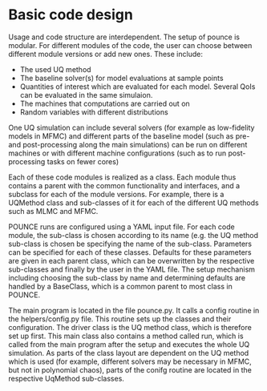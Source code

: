 # Basic code design

Usage and code structure are interdependent. 
The setup of pounce is modular. For different modules of the code, the user can choose between different module versions or add new ones. These include: 

* The used UQ method
* The baseline solver(s) for model evaluations at sample points
* Quantities of interest which are evaluated for each model. Several QoIs can be evaluated in the same simulaion.
* The machines that computations are carried out on
* Random variables with different distributions

One UQ simulation can include several solvers (for example as low-fidelity models in MFMC) and different parts of the baseline model (such as pre- and post-processing along the main simulations) can be run on different machines or with different machine configurations (such as to run post-processing tasks on fewer cores)

Each of these code modules is realized as a class. Each module thus contains a parent with the common functionality and interfaces, and a subclass for each of the module versions. For example, there is a UQMethod class and sub-classes of it for each of the different UQ methods such as MLMC and MFMC. 

POUNCE runs are configured using a YAML input file. For each code module, the sub-class is chosen according to its name (e.g. the UQ method sub-class is chosen be specifying the name of the sub-class. Parameters can be specified for each of these classes. Defaults for these parameters are given in each parent class, which can be overwritten by the respective sub-classes and finally by the user in the YAML file. The setup mechanism including choosing the sub-class by name and determining defaults are handled by a BaseClass, which is a common parent to most class in POUNCE.

The main program is located in the file pounce.py. It calls a config routine in the helpers/config.py file. This routine sets up the classes and their configuration. The driver class is the UQ method class, which is therefore set up first. This main class also contains a method called run, which is called from the main program after the setup and executes the whole UQ simulation. As parts of the class layout are dependent on the UQ method which is used (for example, different solvers may be necessary in MFMC, but not in polynomial chaos), parts of the conifg routine are located in the respective UqMethod sub-classes.

